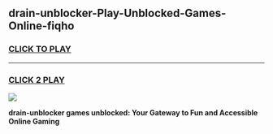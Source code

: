 
## drain-unblocker-Play-Unblocked-Games-Online-fiqho
<h3>
<a href="https://premium76.site?title=drain-unblocker&ref=25A">CLICK TO PLAY</a></h3>
<hr>

<h3>
<a href="https://premium76.site?title=drain-unblocker&ref=25A">CLICK 2 PLAY</a>
  
</h3>

<a href="https://premium76.site?title=drain-unblocker&ref=25A"><img src="https://clearcache.store/games.png"></a>


**drain-unblocker games unblocked: Your Gateway to Fun and Accessible Online Gaming**
